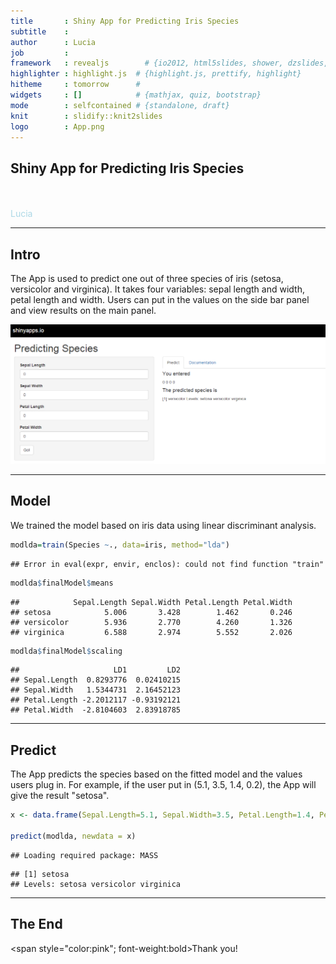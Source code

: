 ```yaml
---
title       : Shiny App for Predicting Iris Species
subtitle    : 
author      : Lucia
job         : 
framework   : revealjs        # {io2012, html5slides, shower, dzslides, ...}
highlighter : highlight.js  # {highlight.js, prettify, highlight}
hitheme     : tomorrow      # 
widgets     : []            # {mathjax, quiz, bootstrap}
mode        : selfcontained # {standalone, draft}
knit        : slidify::knit2slides
logo        : App.png
---
```


## Shiny App for Predicting Iris Species

<br>
<br>
<span style="color:lightblue">Lucia</span>

---

## Intro

The App is used to predict one out of three species of iris (setosa, versicolor and virginica). It takes four variables: sepal length and width, petal length and width. Users can put in the values on the side bar panel and view results on the main panel.

<p><img src="App.png" alt="alt text"></p>

--- 

## Model

We trained the model based on iris data using linear discriminant analysis.


```r
modlda=train(Species ~., data=iris, method="lda")
```

```
## Error in eval(expr, envir, enclos): could not find function "train"
```

```r
modlda$finalModel$means
```

```
##            Sepal.Length Sepal.Width Petal.Length Petal.Width
## setosa            5.006       3.428        1.462       0.246
## versicolor        5.936       2.770        4.260       1.326
## virginica         6.588       2.974        5.552       2.026
```

```r
modlda$finalModel$scaling
```

```
##                     LD1         LD2
## Sepal.Length  0.8293776  0.02410215
## Sepal.Width   1.5344731  2.16452123
## Petal.Length -2.2012117 -0.93192121
## Petal.Width  -2.8104603  2.83918785
```

---

## Predict

The App predicts the species based on the fitted model and the values users plug in. 
For example, if the user put in (5.1, 3.5, 1.4, 0.2), the App will give the result "setosa".


```r
x <- data.frame(Sepal.Length=5.1, Sepal.Width=3.5, Petal.Length=1.4, Petal.Width=0.2)

predict(modlda, newdata = x)
```

```
## Loading required package: MASS
```

```
## [1] setosa
## Levels: setosa versicolor virginica
```

---

## The End

<span style="color:pink"; font-weight:bold>Thank you!</span>





